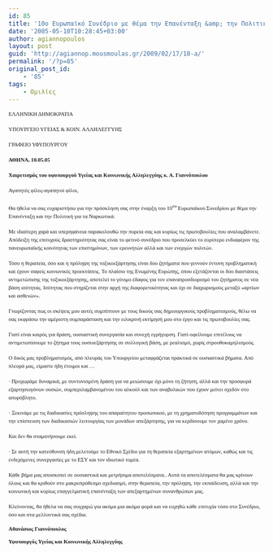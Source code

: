 ```yaml
---
id: 85
title: '10ο Ευρωπαϊκό Συνέδριο με θέμα την Επανένταξη &amp; την Πολιτική για τα Ναρκωτικά.'
date: '2005-05-10T10:28:45+03:00'
author: agiannopoulos
layout: post
guid: 'http://agiannop.mousmoulas.gr/2009/02/17/10-a/'
permalink: '/?p=85'
original_post_id:
    - '85'
tags:
    - Ομιλίες
---
```


<span style="font-size:8pt;line-height:150%;font-family:Tahoma;">ΕΛΛΗΝΙΚΗ ΔΗΜΟΚΡΑΤΙΑ</span>

<span style="font-size:8pt;line-height:150%;font-family:Tahoma;">ΥΠΟΥΡΓΕΙΟ ΥΓΕΙΑΣ &amp; ΚΟΙΝ. ΑΛΛΗΛΕΓΓΥΗΣ</span>

<span style="font-size:8pt;line-height:150%;font-family:Tahoma;">ΓΡΑΦΕΙΟ ΥΦΥΠΟΥΡΓΟΥ</span>

<span style="font-size:8pt;font-family:Tahoma;"> </span>

**<span style="font-size:8pt;line-height:150%;font-family:Tahoma;">ΑΘΗΝΑ, 10.05.05</span>**

<span style="font-size:8pt;line-height:150%;font-family:Tahoma;"> </span>

**<span style="font-size:8pt;line-height:150%;font-family:Tahoma;">Χαιρετισμός του υφυπουργού Υγείας και Κοινωνικής Αλληλεγγύης κ. Α. Γιαννόπουλου</span>**

<span style="font-size:8pt;line-height:150%;font-family:Tahoma;"> </span>

<span style="font-size:8pt;line-height:150%;font-family:Tahoma;"> </span>

<span style="font-size:8pt;line-height:150%;font-family:Tahoma;">Αγαπητές φίλες-αγαπητοί φίλοι,</span>

<span style="font-size:8pt;line-height:150%;font-family:Tahoma;"> </span>

<span style="font-size:8pt;line-height:150%;font-family:Tahoma;">Θα ήθελα να σας ευχαριστήσω για την πρόσκληση σας στην έναρξη του 10<sup>ου </sup>Ευρωπαϊκού Συνεδρίου με θέμα την Επανένταξη και την Πολιτική για τα Ναρκωτικά.</span>

<span style="font-size:8pt;line-height:150%;font-family:Tahoma;"> </span>

<span style="font-size:8pt;line-height:150%;font-family:Tahoma;">Με ιδιαίτερη χαρά<span> </span>και υπερηφάνεια<span> </span>παρακολουθώ την πορεία σας και κυρίως τις πρωτοβουλίες που αναλαμβάνετε. Απόδειξη της επιτυχούς δραστηριότητας σας είναι το φετινό συνέδριο που προσελκύει το ευρύτερο ενδιαφέρον της πανευρωπαϊκής κοινότητας των επιστημόνων, των ερευνητών αλλά και των ενεργών πολιτών.</span>

<span style="font-size:8pt;line-height:150%;font-family:Tahoma;"> </span>

<span style="font-size:8pt;line-height:150%;font-family:Tahoma;">Τόσο η θεραπεία, όσο και η πρόληψη της τοξικοεξάρτησης είναι δύο ζητήματα που γεννούν έντονη προβληματική και έχουν σαφείς κοινωνικές προεκτάσεις. Το πλαίσιο της Ενωμένης Ευρώπης, όπου εξετάζονται οι δύο διαστάσεις αντιμετώπισης της τοξικοεξάρτησης, αποτελεί το γόνιμο έδαφος για τον επαναπροσδιορισμό του ζητήματος σε νέα βάση ισότητας. Ισότητας που στηρίζεται στην αρχή της διαφορετικότητας<span> </span>και όχι σε διαχωρισμούς<span> </span>μεταξύ «αρτίων και ασθενών».</span>

<span style="font-size:8pt;line-height:150%;font-family:Tahoma;"> </span>

<span style="font-size:8pt;line-height:150%;font-family:Tahoma;">Γνωρίζοντας πως οι σκέψεις μου αυτές συμπίπτουν με τους δικούς σας δημιουργικούς προβληματισμούς, θέλω να σας εκφράσω την αμέριστη συμπαράσταση και την ειλικρινή εκτίμησή μου στο έργο και τις πρωτοβουλίες σας.</span>

<span style="font-size:8pt;line-height:150%;font-family:Tahoma;"> </span>

<span style="font-size:8pt;line-height:150%;font-family:Tahoma;">Γιατί είναι καιρός για δράση, ουσιαστική συνεργασία και συνεχή εγρήγορση. Γιατί οφείλουμε επιτέλους να αντιμετωπίσουμε το ζήτημα τους ουσιοεξάρτησης σε συλλογική βάση, με ρεαλισμό, χωρίς στρουθοκαμηλισμούς.</span>

<span style="font-size:8pt;line-height:150%;font-family:Tahoma;"> </span>

<span style="font-size:8pt;line-height:150%;font-family:Tahoma;">Ο δικός μας προβληματισμός, από πλευράς του Υπουργείου μεταφράζεται πρακτικά σε ουσιαστικά βήματα. Από πλευρά μας, είμαστε ήδη έτοιμοι και …</span>

<span style="font-size:8pt;line-height:150%;font-family:Tahoma;"> </span>

<span style="font-size:8pt;line-height:150%;font-family:Symbol;"><span>·<span style="font-style:normal;font-variant:normal;font-weight:normal;font-size:7pt;line-height:normal;font-size-adjust:none;font-stretch:normal;font-family:'Times New Roman';"> </span></span></span><span style="font-size:8pt;line-height:150%;font-family:Tahoma;">Προχωράμε δυναμικά, με συντονισμένη δράση για να μειώσουμε όχι μόνο τη ζήτηση, αλλά και την προσφορά εξαρτησιογόνων ουσιών, συμπεριλαμβανομένου του αλκοόλ και των αναβολικών που έχουν μείνει σχεδόν στο απυρόβλητο.</span>

<span style="font-size:8pt;line-height:150%;font-family:Tahoma;"> </span>

<span style="font-size:8pt;line-height:150%;font-family:Symbol;"><span>·<span style="font-style:normal;font-variant:normal;font-weight:normal;font-size:7pt;line-height:normal;font-size-adjust:none;font-stretch:normal;font-family:'Times New Roman';"> </span></span></span><span style="font-size:8pt;line-height:150%;font-family:Tahoma;">Ξεκινάμε με τις διαδικασίες πρόσληψης του απαραίτητου προσωπικού, με τη χρηματοδότηση προγραμμάτων και την επίσπευση των διαδικασιών λειτουργίας των μονάδων απεξάρτησης, για να κερδίσουμε τον χαμένο χρόνο.</span>

<span style="font-size:8pt;line-height:150%;font-family:Tahoma;"> </span>

<span style="font-size:8pt;line-height:150%;font-family:Tahoma;"> </span>

<span style="font-size:8pt;line-height:150%;font-family:Tahoma;">Και δεν θα σταματήσουμε εκεί.</span>

<span style="font-size:8pt;line-height:150%;font-family:Tahoma;"> </span>

<span style="font-size:8pt;line-height:150%;font-family:Symbol;"><span>·<span style="font-style:normal;font-variant:normal;font-weight:normal;font-size:7pt;line-height:normal;font-size-adjust:none;font-stretch:normal;font-family:'Times New Roman';"> </span></span></span><span style="font-size:8pt;line-height:150%;font-family:Tahoma;">Σε αυτή την κατεύθυνση ήδη μελετούμε το Εθνικό Σχέδιο για τη θεραπεία εξαρτημένων ατόμων, καθώς και τις ενδεχόμενες συνεργασίες με το ΕΣΥ και τον ιδιωτικό τομέα.</span>

<span style="font-size:8pt;line-height:150%;font-family:Tahoma;"> </span>

<span style="font-size:8pt;line-height:150%;font-family:Tahoma;">Κάθε βήμα μας αποσκοπεί σε ουσιαστικά και μετρήσιμα αποτελέσματα.. Αυτά τα αποτελέσματα θα μας κρίνουν<span> </span>όλους και θα κριθούν στο μακροπρόθεσμο σχεδιασμό, στην θεραπεία, την πρόληψη, την εκπαίδευση, αλλά και την κοινωνική και κυρίως επαγγελματική<span> </span>επανένταξη των απεξαρτημένων συνανθρώπων μας.</span>

<span style="font-size:8pt;line-height:150%;font-family:Tahoma;"> </span>

<span style="font-size:8pt;line-height:150%;font-family:Tahoma;">Κλείνοντας, θα ήθελα να σας<span> </span>συγχαρώ για ακόμα<span> </span>μια ακόμα φορά και να ευχηθώ κάθε επιτυχία τόσο στο Συνέδριο, όσο και στα μελλοντικά σας σχέδια. </span>

<span style="font-size:8pt;font-family:Tahoma;"><span> </span></span>

<span style="font-size:8pt;font-family:Tahoma;"> </span>

<span style="font-size:8pt;font-family:Tahoma;"> </span>

<span style="font-size:8pt;font-family:Tahoma;"> </span>

**<span style="font-size:8pt;font-family:Tahoma;">Αθανάσιος Γιαννόπουλος</span><span style="font-size:8pt;font-family:Tahoma;"></span>**

**<span style="font-size:8pt;font-family:Tahoma;"> </span><span style="font-size:8pt;font-family:Tahoma;">Υφυπουργός Υγείας και Κοινωνικής Αλληλεγγύης</span>**